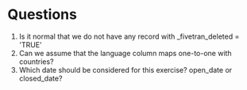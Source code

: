 # Questions

1. Is it normal that we do not have any record with _fivetran_deleted = 'TRUE'
2. Can we assume that the language column maps one-to-one with countries?
3. Which date should be considered for this exercise? open_date or closed_date?
